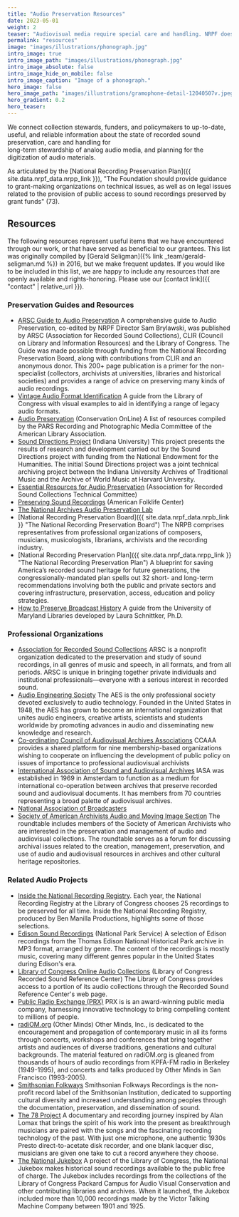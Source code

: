 ```yaml
---
title: "Audio Preservation Resources"
date: 2023-05-01
weight: 2
teaser: "Audiovisual media require special care and handling. NRPF does not directly preserve collections, but we can connect you to information that will help."
permalink: "resources"
image: "images/illustrations/phonograph.jpg"
intro_image: true
intro_image_path: "images/illustrations/phonograph.jpg"
intro_image_absolute: false
intro_image_hide_on_mobile: false
intro_image_caption: "Image of a phonograph."
hero_image: false
hero_image_path: "images/illustrations/gramophone-detail-12040507v.jpeg"
hero_gradient: 0.2
hero_teaser: 
---
```


We connect collection stewards, funders, and policymakers
to up-to-date, useful, and reliable information about
the state of recorded sound preservation, care and handling for  
long-term stewardship of analog audio media, and
planning for the digitization of audio materials.  

As articulated by the [National Recording Preservation Plan]({{ site.data.nrpf_data.nrpp_link }}), "The Foundation should provide guidance to grant-making organizations on technical issues, as well as on legal issues related to the provision of public access to sound recordings preserved by grant funds" (73).

## Resources

The following resources represent useful items that we have encountered through our work,
or that have served as beneficial to our grantees. This list was originally compiled by [Gerald Seligman]({% link _team/gerald-seligman.md %}) in 2016, but we make frequent updates. If you would like to be included in this list,
we are happy to include any resources that are openly available and rights-honoring. Please use our [contact link]({{ "contact" | relative_url }}).

### Preservation Guides and Resources

* [ARSC Guide to Audio Preservation](https://www.clir.org/pubs/reports/pub164/) A comprehensive guide to Audio Preservation, co-edited by NRPF Director Sam Brylawski, was published by ARSC (Association for Recorded Sound Collections), CLIR (Council on Library and Information Resources) and the Library of Congress. The Guide was made possible through funding from the National Recording Preservation Board, along with contributions from CLIR and an anonymous donor. This 200+ page publication is a primer for the non-specialist (collectors, archivists at universities, libraries and historical societies) and provides a range of advice on preserving many kinds of audio recordings.
* [Vintage Audio Format Identification](https://www.loc.gov/programs/national-recording-preservation-plan/tools-and-resources/vintage-audio-formats-and-equiment-information/guide-to-vintage-audio-formats/) A guide from the Library of Congress with visual examples to aid in identifying a range of legacy audio formats.
* [Audio Preservation](http://cool.conservation-us.org/bytopic/audio/ "Audio Preservation") (Conservation OnLine) A list of resources compiled by the PARS Recording and Photographic Media Committee of the American Library Association.
* [Sound Directions Project](http://www.dlib.indiana.edu/projects/sounddirections/ "Sound Directions Project") (Indiana University) This project presents the results of research and development carried out by the Sound Directions project with funding from the National Endowment for the Humanities. The initial Sound Directions project was a joint technical archiving project between the Indiana University Archives of Traditional Music and the Archive of World Music at Harvard University.
* [Essential Resources for Audio Preservation](http://www.arsc-audio.org/pdf/ARSCTC_resources.pdf "Essential Resources for Audio Preservation") (Association for Recorded Sound Collections Technical Committee)
* [Preserving Sound Recordings](http://www.loc.gov/folklife/sos/preserve1.html "Preserving Sound Recordings") (American Folklife Center)
* [The National Archives Audio Preservation Lab](http://www.archives.gov/preservation/products/definitions/audio-lab.html "The National Archives Audio Preservation Lab")
* [National Recording Preservation Board]({{ site.data.nrpf_data.nrpb_link }} "The National Recording Preservation Board") The NRPB comprises representatives from professional organizations of composers, musicians, musicologists, librarians, archivists and the recording industry.
* [National Recording Preservation Plan]({{ site.data.nrpf_data.nrpp_link }} "The National Recording Preservation Plan") A blueprint for saving America’s recorded sound heritage for future generations, the congressionally-mandated plan spells out 32 short- and long-term recommendations involving both the public and private sectors and covering infrastructure, preservation, access, education and policy strategies.
* [How to Preserve Broadcast History](https://lib.guides.umd.edu/howtopreservebroadcasthistory) A guide from the University of Maryland Libraries developed by Laura Schnittker, Ph.D.

### Professional Organizations

* [Association for Recorded Sound Collections](http://www.arsc-audio.org/ "Association for Recorded Sound Collections") ARSC is a nonprofit organization dedicated to the preservation and study of sound recordings, in all genres of music and speech, in all formats, and from all periods. ARSC is unique in bringing together private individuals and institutional professionals—everyone with a serious interest in recorded sound.
* [Audio Engineering Society](http://www.aes.org/ "Audio Engineering Society") The AES is the only professional society devoted exclusively to audio technology. Founded in the United States in 1948, the AES has grown to become an international organization that unites audio engineers, creative artists, scientists and students worldwide by promoting advances in audio and disseminating new knowledge and research.
* [Co-ordinating Council of Audiovisual Archives Associations](http://ccaaa.org/ "Co-ordinating Council of Audiovisual Archives Associations") CCAAA provides a shared platform for nine membership-based organizations wishing to cooperate on influencing the development of public policy on issues of importance to professional audiovisual archivists
* [International Association of Sound and Audiovisual Archives](http://www.iasa-web.org/ "International Association of Sound and Audiovisual Archives (IASA)") IASA was established in 1969 in Amsterdam to function as a medium for international co-operation between archives that preserve recorded sound and audiovisual documents. It has members from 70 countries representing a broad palette of audiovisual archives.
* [National Association of Broadcasters](http://www.nab.org/radio/ "National Association of Broadcasters")
* [Society of American Archivists Audio and Moving Image Section](http://www2.archivists.org/groups/recorded-sound-roundtable "Society of American Archivists Audio and Moving Image Section") The roundtable includes members of the Society of American Archivists who are interested in the preservation and management of audio and audiovisual collections. The roundtable serves as a forum for discussing archival issues related to the creation, management, preservation, and use of audio and audiovisual resources in archives and other cultural heritage repositories.

### Related Audio Projects

* [Inside the National Recording Registry](http://www.studio360.org/series/inside-national-recording-registry/ "Inside the National Recording Registry"). Each year, the National Recording Registry at the Library of Congress chooses 25 recordings to be preserved for all time. Inside the National Recording Registry, produced by Ben Manilla Productions, highlights some of those selections.
* [Edison Sound Recordings](http://www.nps.gov/edis/photosmultimedia/the-recording-archives.htm "Edison Sound Recordings") (National Park Service) A selection of Edison recordings from the Thomas Edison National Historical Park archive in MP3 format, arranged by genre. The content of the recordings is mostly music, covering many different genres popular in the United States during Edison&#039;s era.
* [Library of Congress Online Audio Collections](http://www.loc.gov/rr/record/onlinecollections.html "Online Audio Collections") (Library of Congress Recorded Sound Reference Center) The Library of Congress provides access to a portion of its audio collections through the Recorded Sound Reference Center&#039;s web page.
* [Public Radio Exchange (PRX)](http://www.prx.org/ "Public Radio Exchange") PRX is is an award-winning public media company, harnessing innovative technology to bring compelling content to millions of people.
* [radiOM.org](http://radiom.org/ "radiOM.org") (Other Minds) Other Minds, Inc., is dedicated to the encouragement and propagation of contemporary music in all its forms through concerts, workshops and conferences that bring together artists and audiences of diverse traditions, generations and cultural backgrounds. The material featured on radiOM.org is gleaned from thousands of hours of audio recordings from KPFA-FM radio in Berkeley (1949-1995), and concerts and talks produced by Other Minds in San Francisco (1993-2005).
* [Smithsonian Folkways](http://www.folkways.si.edu/ "Smithsonian Folkways") Smithsonian Folkways Recordings is the non-profit record label of the Smithsonian Institution, dedicated to supporting cultural diversity and increased understanding among peoples through the documentation, preservation, and dissemination of sound.
* [The 78 Project](http://the78project.com/ "The 78 Project") A documentary and recording journey inspired by Alan Lomax that brings the spirit of his work into the present as breakthrough musicians are paired with the songs and the fascinating recording technology of the past. With just one microphone, one authentic 1930s Presto direct-to-acetate disk recorder, and one blank lacquer disc, musicians are given one take to cut a record anywhere they choose.
* [The National Jukebox](http://www.loc.gov/jukebox/ "The National Jukebox") A project of the Library of Congress, the National Jukebox makes historical sound recordings available to the public free of charge. The Jukebox includes recordings from the collections of the Library of Congress Packard Campus for Audio Visual Conservation and other contributing libraries and archives. When it launched, the Jukebox included more than 10,000 recordings made by the Victor Talking Machine Company between 1901 and 1925.
